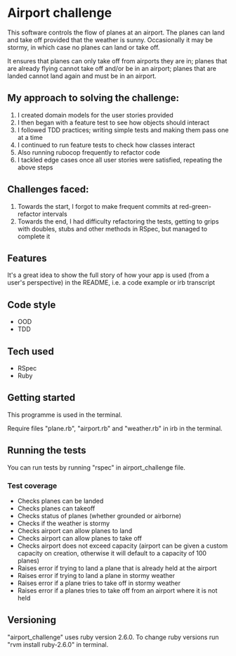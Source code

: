 # Airport challenge  

This software controls the flow of planes at an airport. The planes can land
and take off provided that the weather is sunny. Occasionally it may be stormy,
in which case no planes can land or take off.

It ensures that planes can only take off from airports they are in; planes
that are already flying cannot take off and/or be in an airport;
planes that are landed cannot land again and must be in an airport.

## My approach to solving the challenge:  
1. I created domain models for the user stories provided
2. I then began with a feature test to see how objects should interact
3. I followed TDD practices; writing simple tests and making them pass
one at a time
4. I continued to run feature tests to check how classes interact
5. Also running rubocop frequently to refactor code
5. I tackled edge cases once all user stories were satisfied, repeating the
above steps

## Challenges faced:  
1. Towards the start, I forgot to make frequent commits at red-green-refactor
intervals
2. Towards the end, I had difficulty refactoring the tests, getting to grips
with doubles, stubs and other methods in RSpec, but managed to complete it  

## Features

It's a great idea to show the full story of how your app is used (from a user's perspective) in the README, i.e. a code example or irb transcript

## Code style

- OOD
- TDD

## Tech used

- RSpec
- Ruby

## Getting started

This programme is used in the terminal.

Require files "plane.rb", "airport.rb" and "weather.rb" in irb in the terminal.

## Running the tests

You can run tests by running "rspec" in airport_challenge file.

### Test coverage
- Checks planes can be landed
- Checks planes can takeoff
- Checks status of planes (whether grounded or airborne)
- Checks if the weather is stormy
- Checks airport can allow planes to land
- Checks airport can allow planes to take off
- Checks airport does not exceed capacity (airport can be given a custom
  capacity on creation, otherwise it will default to a capacity of 100 planes)
- Raises error if trying to land a plane that is already held at the airport
- Raises error if trying to land a plane in stormy weather
- Raises error if a plane tries to take off in stormy weather
- Raises error if a planes tries to take off from an airport where it is not
held

## Versioning

"airport_challenge" uses ruby version 2.6.0. To change ruby versions run
"rvm install ruby-2.6.0" in terminal.
